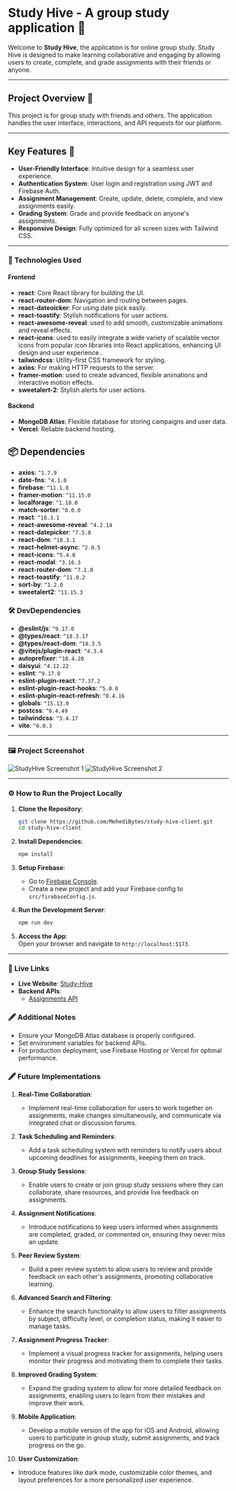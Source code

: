 # Study Hive - A group study application 🐝  

Welcome to **Study Hive**, the application is for online group study. Study Hive is designed to make learning collaborative and engaging by allowing users to create, complete, and grade assignments with their friends or anyone.  

---

## Project Overview 🎯  

This project is for group study with friends and others. The application handles the user interface, interactions, and API requests for our platform.  

---

## Key Features 🚀  

- **User-Friendly Interface**: Intuitive design for a seamless user experience.  
- **Authentication System**: User login and registration using JWT and Firebase Auth.  
- **Assignment Management**: Create, update, delete, complete, and view assignments easily.  
- **Grading System**: Grade and provide feedback on anyone's assignments.  
- **Responsive Design**: Fully optimized for all screen sizes with Tailwind CSS.  

---

### 🔧 Technologies Used 

#### **Frontend**
- **react**: Core React library for building the UI.  
- **react-router-dom**: Navigation and routing between pages.  
- **react-dateoicker**: For using date pick easily.  
- **react-toastify**: Stylish notifications for user actions.  
- **react-awesome-reveal**: used to add smooth, customizable animations and reveal effects.  
- **react-icons**: used to easily integrate a wide variety of scalable vector icons from popular icon libraries into React applications, enhancing UI design and user experience..  
- **tailwindcss**: Utility-first CSS framework for styling.  
- **axios**: For making HTTP requests to the server.  
- **framer-motion**:  used to create advanced, flexible animations and interactive motion effects.  
- **sweetalert-2**: Stylish alerts for user actions.

#### **Backend**  
- **MongoDB Atlas**: Flexible database for storing campaigns and user data.  
- **Vercel**: Reliable backend hosting.

## 📦 Dependencies  
- **axios**: `^1.7.9`  
- **date-fns**: `^4.1.0`  
- **firebase**: `^11.1.0`  
- **framer-motion**: `^11.15.0`  
- **localforage**: `^1.10.0`  
- **match-sorter**: `^8.0.0`  
- **react**: `^18.3.1`  
- **react-awesome-reveal**: `^4.2.14`
- **react-datepicker**: `^7.5.0` 
- **react-dom**: `^18.3.1`  
- **react-helmet-async**: `^2.0.5`  
- **react-icons**: `^5.4.0`
- **react-modal**: `^3.16.3`
- **react-router-dom**: `^7.1.0` 
- **react-toastify**: `^11.0.2`    
- **sort-by**: `^1.2.0`  
- **sweetalert2**: `^11.15.3`  

### 🛠️ DevDependencies  
- **@eslint/js**: `^9.17.0`  
- **@types/react**: `^18.3.17`  
- **@types/react-dom**: `^18.3.5`  
- **@vitejs/plugin-react**: `^4.3.4`  
- **autoprefixer**: `^10.4.20`  
- **daisyui**: `^4.12.22`  
- **eslint**: `^9.17.0`  
- **eslint-plugin-react**: `^7.37.2`  
- **eslint-plugin-react-hooks**: `^5.0.0`  
- **eslint-plugin-react-refresh**: `^0.4.16`  
- **globals**: `^15.13.0`  
- **postcss**: `^8.4.49`  
- **tailwindcss**: `^3.4.17`  
- **vite**: `^6.0.3`

---

### 🖼️ Project Screenshot  

![StudyHive Screenshot 1](https://i.ibb.co.com/DWP74TD/s-h-1.png) 
![StudyHive Screenshot 2](https://i.ibb.co.com/YLpcXKc/s-h-2.png) 

---

### ⚙️ How to Run the Project Locally  

1. **Clone the Repository**:  
   ```bash
   git clone https://github.com/MehediBytes/study-hive-client.git
   cd study-hive-client
   ```

2. **Install Dependencies**:  
   ```bash
   npm install
   ```

3. **Setup Firebase**:  
   - Go to [Firebase Console](https://console.firebase.google.com/).  
   - Create a new project and add your Firebase config to `src/firebaseConfig.js`.  

4. **Run the Development Server**:  
   ```bash
   npm run dev
   ```

5. **Access the App**:  
   Open your browser and navigate to `http://localhost:5173`.

---

### 🚀 Live Links  

- **Live Website**: [Study-Hive](https://study-hive-a11.web.app)  
- **Backend APIs**:  
  - [Assignments API](https://study-hive-server-omega.vercel.app/assignments)

 ### 🖋️ Additional Notes

- Ensure your MongoDB Atlas database is properly configured.  
- Set environment variables for backend APIs.  
- For production deployment, use Firebase Hosting or Vercel for optimal performance.

### 🖋️ Future Implementations

1. **Real-Time Collaboration**:  
   - Implement real-time collaboration for users to work together on assignments, make changes simultaneously, and communicate via integrated chat or discussion forums.

2. **Task Scheduling and Reminders**:  
   - Add a task scheduling system with reminders to notify users about upcoming deadlines for assignments, keeping them on track.

3. **Group Study Sessions**:  
   - Enable users to create or join group study sessions where they can collaborate, share resources, and provide live feedback on assignments.

4. **Assignment Notifications**:  
   - Introduce notifications to keep users informed when assignments are completed, graded, or commented on, ensuring they never miss an update.

5. **Peer Review System**:  
   - Build a peer review system to allow users to review and provide feedback on each other's assignments, promoting collaborative learning.

6. **Advanced Search and Filtering**:  
   - Enhance the search functionality to allow users to filter assignments by subject, difficulty level, or completion status, making it easier to manage tasks.

7. **Assignment Progress Tracker**:  
   - Implement a visual progress tracker for assignments, helping users monitor their progress and motivating them to complete their tasks.

8. **Improved Grading System**:  
   - Expand the grading system to allow for more detailed feedback on assignments, enabling users to learn from their mistakes and improve their work.

9. **Mobile Application**:  
   - Develop a mobile version of the app for iOS and Android, allowing users to participate in group study, submit assignments, and track progress on the go.

10. **User Customization**:  
   - Introduce features like dark mode, customizable color themes, and layout preferences for a more personalized user experience.
